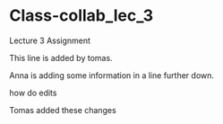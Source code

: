# Class-collab_lec_3

Lecture 3 Assignment

This line is added by tomas.







Anna is adding some information in a line further down.

how do edits 


Tomas added these changes

